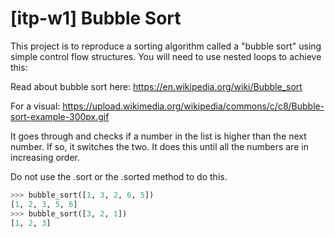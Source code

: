 # [itp-w1] Bubble Sort

This project is to reproduce a sorting algorithm called a "bubble sort" using simple control flow structures.
You will need to use nested loops to achieve this:

Read about bubble sort here:
https://en.wikipedia.org/wiki/Bubble_sort


For a visual:
https://upload.wikimedia.org/wikipedia/commons/c/c8/Bubble-sort-example-300px.gif


It goes through and checks if a number in the list is higher than the next number. If so, it switches the two.
It does this until all the numbers are in increasing order.

Do not use the .sort or the .sorted method to do this.


```python
>>> bubble_sort([1, 3, 2, 6, 5])
[1, 2, 3, 5, 6]
>>> bubble_sort([3, 2, 1])
[1, 2, 3]
```
